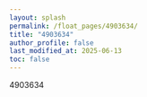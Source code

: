 ```yaml
---
layout: splash
permalink: /float_pages/4903634/
title: "4903634"
author_profile: false
last_modified_at: 2025-06-13
toc: false
---
```

 
4903634
